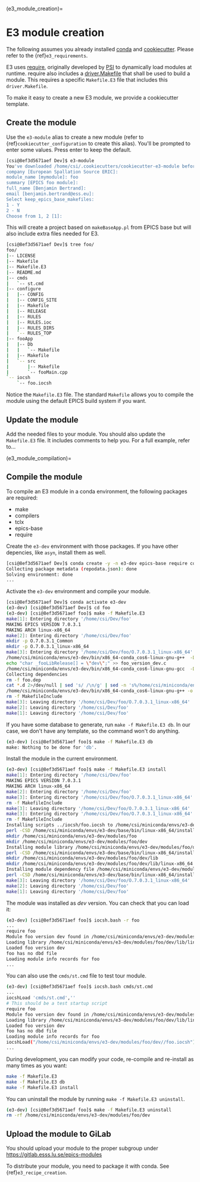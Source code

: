 (e3_module_creation)=

# E3 module creation

The following assumes you already installed [conda] and [cookiecutter].
Please refer to the {ref}`e3_requirements`.

E3 uses [require](https://gitlab.esss.lu.se/epics-modules/require), originally developed by [PSI](https://github.com/paulscherrerinstitute/require) to dynamically load modules at runtime.
require also includes a [driver.Makefile](https://gitlab.esss.lu.se/epics-modules/require/-/blob/master/App/tools/driver.makefile) that shall be used to build a module.
This requires a specific `Makefile.E3` file that includes this `driver.Makefile`.

To make it easy to create a new E3 module, we provide a cookiecutter template.

## Create the module

Use the `e3-module` alias to create a new module (refer to {ref}`cookiecutter_configuration` to create this alias).
You'll be prompted to enter some values. Press enter to keep the default.

```bash
[csi@8ef3d5671aef Dev]$ e3-module
You've downloaded /home/csi/.cookiecutters/cookiecutter-e3-module before. Is it okay to delete and re-download it? [yes]:
company [European Spallation Source ERIC]:
module_name [mymodule]: foo
summary [EPICS foo module]:
full_name [Benjamin Bertrand]:
email [benjamin.bertrand@ess.eu]:
Select keep_epics_base_makefiles:
1 - Y
2 - N
Choose from 1, 2 [1]:
```

This will create a project based on `makeBaseApp.pl` from EPICS base but will also include extra files needed for E3.

```bash
[csi@8ef3d5671aef Dev]$ tree foo/
foo/
|-- LICENSE
|-- Makefile
|-- Makefile.E3
|-- README.md
|-- cmds
|   `-- st.cmd
|-- configure
|   |-- CONFIG
|   |-- CONFIG_SITE
|   |-- Makefile
|   |-- RELEASE
|   |-- RULES
|   |-- RULES.ioc
|   |-- RULES_DIRS
|   `-- RULES_TOP
|-- fooApp
|   |-- Db
|   |   `-- Makefile
|   |-- Makefile
|   `-- src
|       |-- Makefile
|       `-- fooMain.cpp
`-- iocsh
    `-- foo.iocsh
```

Notice the `Makefile.E3` file.
The standard `Makefile` allows you to compile the module using the default EPICS build system if you want.

## Update the module

Add the needed files to your module.
You should also update the `Makefile.E3` file. It includes comments to help you.
For a full example, refer to...

(e3_module_compilation)=

## Compile the module

To compile an E3 module in a conda environment, the following packages are required:

- make
- compilers
- tclx
- epics-base
- require

Create the `e3-dev` environment with those packages.
If you have other depencies, like `asyn`, install them as well.

```bash
[csi@8ef3d5671aef Dev]$ conda create -y -n e3-dev epics-base require compilers make tclx
Collecting package metadata (repodata.json): done
Solving environment: done
...
```

Activate the `e3-dev` environment and compile your module.

```bash
[csi@8ef3d5671aef Dev]$ conda activate e3-dev
(e3-dev) [csi@8ef3d5671aef Dev]$ cd foo
(e3-dev) [csi@8ef3d5671aef foo]$ make -f Makefile.E3
make[1]: Entering directory '/home/csi/Dev/foo'
MAKING EPICS VERSION 7.0.3.1
MAKING ARCH linux-x86_64
make[2]: Entering directory '/home/csi/Dev/foo'
mkdir -p O.7.0.3.1_Common
mkdir -p O.7.0.3.1_linux-x86_64
make[3]: Entering directory '/home/csi/Dev/foo/O.7.0.3.1_linux-x86_64'
/home/csi/miniconda/envs/e3-dev/bin/x86_64-conda_cos6-linux-gnu-g++  -D_GNU_SOURCE -D_DEFAULT_SOURCE        -DUSE_TYPED_RSET                -D_X86_64_ -DUNIX  -Dlinux                 -MD   -O3   -Wall                   -mtune=generic                   -m64 -fPIC               -I. -I../fooApp/src/ -I/home/csi/miniconda/envs/e3-dev/modules/asyn/4.36.0/include  -I/home/csi/miniconda/envs/e3-dev/modules/calc/3.7.1/include    -I/home/csi/miniconda/envs/e3-dev/modules/require/3.1.3/include  -I/home/csi/miniconda/envs/e3-dev/modules/seq/2.2.7/include  -I/home/csi/miniconda/envs/e3-dev/modules/sscan/2.11.2/include  -I/home/csi/miniconda/envs/e3-dev/modules/streamdevice/2.8.10/include -I/home/csi/miniconda/envs/e3-dev/base/include  -I/home/csi/miniconda/envs/e3-dev/base/include/compiler/gcc -I/home/csi/miniconda/envs/e3-dev/base/include/os/Linux                   -I/home/csi/miniconda/envs/e3-dev/include                -c  ../fooApp/src/fooMain.cpp
echo "char _fooLibRelease[] = \"dev\";" >> foo_version_dev.c
/home/csi/miniconda/envs/e3-dev/bin/x86_64-conda_cos6-linux-gnu-gcc  -D_GNU_SOURCE -D_DEFAULT_SOURCE        -DUSE_TYPED_RSET                -D_X86_64_ -DUNIX  -Dlinux                 -MD   -O3   -Wall                   -mtune=generic     -m64 -fPIC                -I. -I../fooApp/src/ -I/home/csi/miniconda/envs/e3-dev/modules/asyn/4.36.0/include  -I/home/csi/miniconda/envs/e3-dev/modules/calc/3.7.1/include    -I/home/csi/miniconda/envs/e3-dev/modules/require/3.1.3/include  -I/home/csi/miniconda/envs/e3-dev/modules/seq/2.2.7/include  -I/home/csi/miniconda/envs/e3-dev/modules/sscan/2.11.2/include  -I/home/csi/miniconda/envs/e3-dev/modules/streamdevice/2.8.10/include -I/home/csi/miniconda/envs/e3-dev/base/include  -I/home/csi/miniconda/envs/e3-dev/base/include/compiler/gcc -I/home/csi/miniconda/envs/e3-dev/base/include/os/Linux                   -I/home/csi/miniconda/envs/e3-dev/include                -c foo_version_dev.c
Collecting dependencies
rm -f foo.dep
cat *.d 2>/dev/null | sed 's/ /\n/g' | sed -n 's%/home/csi/miniconda/envs/e3-dev/modules/*\([^/]*\)/\([0-9]*\.[0-9]*\.[0-9]*\)/.*%\1 \2%p;s%/home/csi/miniconda/envs/e3-dev/modules/*\([^/]*\)/\([^/]*\)/.*%\1 \2%p'| grep -v "include" | sort -u >> foo.dep
/home/csi/miniconda/envs/e3-dev/bin/x86_64-conda_cos6-linux-gnu-g++ -o libfoo.so -shared -fPIC -Wl,-hlibfoo.so -L/home/csi/miniconda/envs/e3-dev/modules/foo/dev/lib/linux-x86_64 -Wl,-rpath,/home/csi/miniconda/envs/e3-dev/modules/foo/dev/lib/linux-x86_64                       -rdynamic -m64 -Wl,--disable-new-dtags -Wl,-rpath,/home/csi/miniconda/envs/e3-dev/lib -Wl,-rpath-link,/home/csi/miniconda/envs/e3-dev/lib -L/home/csi/miniconda/envs/e3-dev/lib -Wl,-rpath-link,/home/csi/miniconda/envs/e3-dev/base/lib/linux-x86_64                          fooMain.o foo_version_dev.o      -lpthread    -lm -lrt -ldl -lgcc
rm -f MakefileInclude
make[3]: Leaving directory '/home/csi/Dev/foo/O.7.0.3.1_linux-x86_64'
make[2]: Leaving directory '/home/csi/Dev/foo'
make[1]: Leaving directory '/home/csi/Dev/foo'
```

If you have some database to generate, run `make -f Makefile.E3 db`.
In our case, we don't have any template, so the command won't do anything.

```bash
(e3-dev) [csi@8ef3d5671aef foo]$ make -f Makefile.E3 db
make: Nothing to be done for 'db'.
```

Install the module in the current environment.

```bash
(e3-dev) [csi@8ef3d5671aef foo]$ make -f Makefile.E3 install
make[1]: Entering directory '/home/csi/Dev/foo'
MAKING EPICS VERSION 7.0.3.1
MAKING ARCH linux-x86_64
make[2]: Entering directory '/home/csi/Dev/foo'
make[3]: Entering directory '/home/csi/Dev/foo/O.7.0.3.1_linux-x86_64'
rm -f MakefileInclude
make[3]: Leaving directory '/home/csi/Dev/foo/O.7.0.3.1_linux-x86_64'
make[3]: Entering directory '/home/csi/Dev/foo/O.7.0.3.1_linux-x86_64'
rm -f MakefileInclude
Installing scripts ../iocsh/foo.iocsh to /home/csi/miniconda/envs/e3-dev/modules/foo/dev
perl -CSD /home/csi/miniconda/envs/e3-dev/base/bin/linux-x86_64/installEpics.pl  -d -m755 ../iocsh/foo.iocsh /home/csi/miniconda/envs/e3-dev/modules/foo/dev
mkdir /home/csi/miniconda/envs/e3-dev/modules/foo
mkdir /home/csi/miniconda/envs/e3-dev/modules/foo/dev
Installing module library /home/csi/miniconda/envs/e3-dev/modules/foo/dev/lib/linux-x86_64/libfoo.so
perl -CSD /home/csi/miniconda/envs/e3-dev/base/bin/linux-x86_64/installEpics.pl  -d -m755 libfoo.so /home/csi/miniconda/envs/e3-dev/modules/foo/dev/lib/linux-x86_64
mkdir /home/csi/miniconda/envs/e3-dev/modules/foo/dev/lib
mkdir /home/csi/miniconda/envs/e3-dev/modules/foo/dev/lib/linux-x86_64
Installing module dependency file /home/csi/miniconda/envs/e3-dev/modules/foo/dev/lib/linux-x86_64/foo.dep
perl -CSD /home/csi/miniconda/envs/e3-dev/base/bin/linux-x86_64/installEpics.pl  -d -m644 foo.dep /home/csi/miniconda/envs/e3-dev/modules/foo/dev/lib/linux-x86_64
make[3]: Leaving directory '/home/csi/Dev/foo/O.7.0.3.1_linux-x86_64'
make[2]: Leaving directory '/home/csi/Dev/foo'
make[1]: Leaving directory '/home/csi/Dev/foo'
```

The module was installed as _dev_ version.
You can check that you can load it:

```bash
(e3-dev) [csi@8ef3d5671aef foo]$ iocsh.bash -r foo
...
require foo
Module foo version dev found in /home/csi/miniconda/envs/e3-dev/modules/foo/dev/
Loading library /home/csi/miniconda/envs/e3-dev/modules/foo/dev/lib/linux-x86_64/libfoo.so
Loaded foo version dev
foo has no dbd file
Loading module info records for foo
...
```

You can also use the `cmds/st.cmd` file to test tour module.

```bash
(e3-dev) [csi@8ef3d5671aef foo]$ iocsh.bash cmds/st.cmd
...
iocshLoad 'cmds/st.cmd',''
# This should be a test startup script
require foo
Module foo version dev found in /home/csi/miniconda/envs/e3-dev/modules/foo/dev/
Loading library /home/csi/miniconda/envs/e3-dev/modules/foo/dev/lib/linux-x86_64/libfoo.so
Loaded foo version dev
foo has no dbd file
Loading module info records for foo
iocshLoad("/home/csi/miniconda/envs/e3-dev/modules/foo/dev//foo.iocsh")
...
```

During development, you can modify your code, re-compile and re-install as many times as you want:

```bash
make -f Makefile.E3
make -f Makefile.E3 db
make -f Makefile.E3 install
```

You can uninstall the module by running `make -f Makefile.E3 uninstall`.

```bash
(e3-dev) [csi@8ef3d5671aef foo]$ make -f Makefile.E3 uninstall
rm -rf /home/csi/miniconda/envs/e3-dev/modules/foo/dev
```

## Upload the module to GiLab

You should upload your module to the proper subgroup under <https://gitlab.esss.lu.se/epics-modules>

To distribute your module, you need to package it with conda.
See {ref}`e3_recipe_creation`.

[conda]: https://docs.conda.io/en/latest/
[cookiecutter]: https://cookiecutter.readthedocs.io
